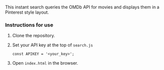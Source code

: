 This instant search queries the OMDb API for movies and displays them in a Pinterest style layout.

### Instructions for use
1. Clone the repository.
2. Set your API key at the top of ```search.js```

    ```
    const APIKEY = '<your_key>';
    ```

3. Open ```index.html``` in the browser. 
